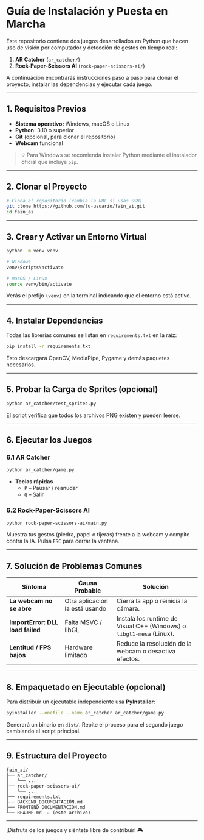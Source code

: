 # Guía de Instalación y Puesta en Marcha

Este repositorio contiene dos juegos desarrollados en Python que hacen
uso de visión por computador y detección de gestos en tiempo real:

1. **AR Catcher** (`ar_catcher/`)
2. **Rock-Paper-Scissors AI** (`rock-paper-scissors-ai/`)

A continuación encontrarás instrucciones paso a paso para clonar el
proyecto, instalar las dependencias y ejecutar cada juego.

---

## 1. Requisitos Previos

* **Sistema operativo:** Windows, macOS o Linux
* **Python:** 3.10 o superior
* **Git** (opcional, para clonar el repositorio)
* **Webcam** funcional

> 💡 Para Windows se recomienda instalar Python mediante el instalador
> oficial que incluye `pip`.

---

## 2. Clonar el Proyecto

```bash
# Clona el repositorio (cambia la URL si usas SSH)
git clone https://github.com/tu-usuario/fain_ai.git
cd fain_ai
```

---

## 3. Crear y Activar un Entorno Virtual

```bash
python -m venv venv

# Windows
venv\Scripts\activate

# macOS / Linux
source venv/bin/activate
```

Verás el prefijo `(venv)` en la terminal indicando que el entorno está
activo.

---

## 4. Instalar Dependencias

Todas las librerías comunes se listan en `requirements.txt` en la raíz:

```bash
pip install -r requirements.txt
```

Esto descargará OpenCV, MediaPipe, Pygame y demás paquetes necesarios.

---

## 5. Probar la Carga de Sprites (opcional)

```bash
python ar_catcher/test_sprites.py
```

El script verifica que todos los archivos PNG existen y pueden leerse.

---

## 6. Ejecutar los Juegos

### 6.1 AR Catcher

```bash
python ar_catcher/game.py
```

* **Teclas rápidas**
  * `P` – Pausar / reanudar
  * `Q` – Salir

### 6.2 Rock-Paper-Scissors AI

```bash
python rock-paper-scissors-ai/main.py
```

Muestra tus gestos (piedra, papel o tijeras) frente a la webcam y compite
contra la IA. Pulsa `ESC` para cerrar la ventana.

---

## 7. Solución de Problemas Comunes

| Síntoma | Causa Probable | Solución |
|---------|----------------|----------|
| **La webcam no se abre** | Otra aplicación la está usando | Cierra la app o reinicia la cámara. |
| **ImportError: DLL load failed** | Falta MSVC / libGL | Instala los runtime de Visual C++ (Windows) o `libgl1-mesa` (Linux). |
| **Lentitud / FPS bajos** | Hardware limitado | Reduce la resolución de la webcam o desactiva efectos. |

---

## 8. Empaquetado en Ejecutable (opcional)

Para distribuir un ejecutable independiente usa **PyInstaller**:

```bash
pyinstaller --onefile --name ar_catcher ar_catcher/game.py
```

Generará un binario en `dist/`. Repite el proceso para el segundo juego
cambiando el script principal.

---

## 9. Estructura del Proyecto

```text
fain_ai/
├── ar_catcher/
│   └── ...
├── rock-paper-scissors-ai/
│   └── ...
├── requirements.txt
├── BACKEND_DOCUMENTACIÓN.md
├── FRONTEND_DOCUMENTACIÓN.md
└── README.md  ← (este archivo)
```

---

¡Disfruta de los juegos y siéntete libre de contribuir! 🎮
